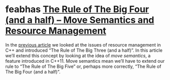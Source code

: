 # feabhas [The Rule of The Big Four (and a half) – Move Semantics and Resource Management](https://blog.feabhas.com/2015/01/the-rule-of-the-big-four-and-a-half-move-semantics-and-resource-management/)

In the [previous article](https://blog.feabhas.com/2014/12/the-rule-of-the-big-three-and-a-half-resource-management-in-c/) we looked at the issues of resource management in C++ and introduced “The Rule of The Big Three (and a half)”. In this article we’ll extend this concept by looking at the idea of *move semantics*, a feature introduced in C++11. Move semantics mean we’ll have to extend our rule to “The Rule of The Big Five” or, perhaps more correctly, “The Rule of The Big Four (and a half)”.
